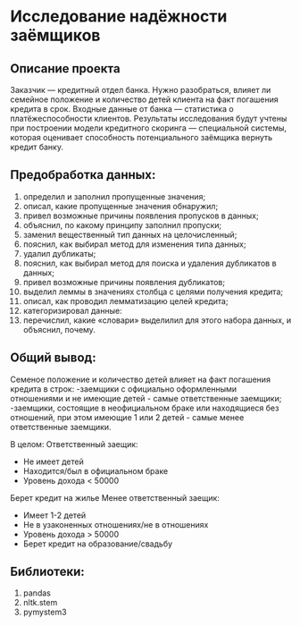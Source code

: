 # Исследование надёжности заёмщиков
## Описание проекта
Заказчик — кредитный отдел банка. Нужно разобраться, влияет ли семейное положение и количество детей клиента на факт погашения кредита в срок. Входные данные от банка — статистика о платёжеспособности клиентов.
Результаты исследования будут учтены при построении модели кредитного скоринга — специальной системы, которая оценивает способность потенциального заёмщика вернуть кредит банку.
## Предобработка данных:
1. определил и заполнил пропущенные значения;
2. описал, какие пропущенные значения обнаружил;
3. привел возможные причины появления пропусков в данных;
4. объяснил, по какому принципу заполнил пропуски;
5. заменил вещественный тип данных на целочисленный;
6. пояснил, как выбирал метод для изменения типа данных;
7. удалил дубликаты;
8. пояснил, как выбирал метод для поиска и удаления дубликатов в данных;
9. привел возможные причины появления дубликатов;
10. выделил леммы в значениях столбца с целями получения кредита;
11. описал, как проводил лемматизацию целей кредита;
12. категоризировал данные:
13. перечислил, какие «словари» выделилил для этого набора данных, и объяснил, почему.
## Общий вывод:
Семеное положение и количество детей влияет на факт погашения кредита в строк: -заемщики с официально оформленными отношениями и не имеющие детей - самые ответственные заемщики; -заемщики, состоящие в неофициальном браке или находящиеся без отношений, при этом имеющие 1 или 2 детей - самые менее ответственные заемщики.

В целом: Ответственный заещик: 
- Не имеет детей
- Находится/был в официальном браке
- Уровень дохода < 50000

Берет кредит на жилье Менее ответственный заещик: 
- Имеет 1-2 детей
- Не в узаконенных отношениях/не в отношениях
- Уровень дохода > 50000
- Берет кредит на образование/свадьбу
## Библиотеки:
1. pandas
2. nltk.stem
3. pymystem3

